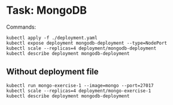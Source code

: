 # Task: MongoDB

Commands:
```
kubectl apply -f ./deployment.yaml
kubectl expose deployment mongodb-deployment --type=NodePort
kubectl scale --replicas=4 deployment/mongodb-deployment
kubectl describe deployment mongodb-deployment
```

## Without deployment file

```
kubectl run mongo-exercise-1 --image=mongo --port=27017
kubectl scale --replicas=4 deployment/mongo-exercise-1
kubectl describe deployment mongodb-deployment
```
